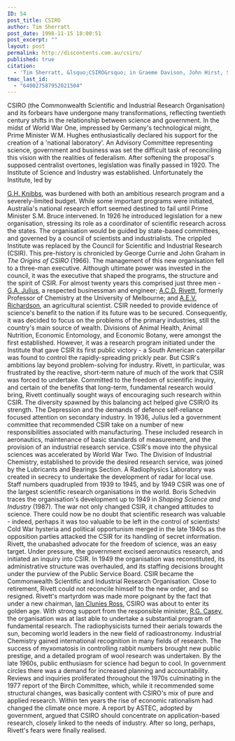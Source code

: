 ```yaml
---
ID: 54
post_title: CSIRO
author: Tim Sherratt
post_date: 1998-11-15 18:00:51
post_excerpt: ""
layout: post
permalink: http://discontents.com.au/csiro/
published: true
citation:
  - 'Tim Sherratt, &lsquo;CSIRO&rsquo; in Graeme Davison, John Hirst, Stuart Macintyre (editors), <em>Oxford Companion to Australian History</em>,  Melbourne, Oxford University Press, 1998, pp. 164-5.'
tmac_last_id:
  - "640027587952021504"
---
```

CSIRO (the Commonwealth Scientific and Industrial Research Organisation) and its forbears have undergone many transformations, reflecting twentieth century shifts in the relationship between science and government. <!--more--> In the midst of World War One, impressed by Germany's technological might, Prime Minister W.M. Hughes enthusiastically declared his support for the creation of a 'national laboratory'. An Advisory Committee representing science, government and business was set the difficult task of reconciling this vision with the realities of federalism. After softening the proposal's supposed centralist overtones, legislation was finally passed in 1920. The Institute of Science and Industry was established. Unfortunately the Institute, led by 

[G.H. Knibbs][1], was burdened with both an ambitious research program and a severely-limited budget. While some important programs were initiated, Australia's national research effort seemed destined to fail until Prime Minister S.M. Bruce intervened. In 1926 he introduced legislation for a new organisation, stressing its role as a coordinator of scientific research across the states. The organisation would be guided by state-based committees, and governed by a council of scientists and industrialists. The crippled Institute was replaced by the Council for Scientific and Industrial Research (CSIR). This pre-history is chronicled by George Currie and John Graham in *The Origins of CSIRO* (1966). The management of this new organisation fell to a three-man executive. Although ultimate power was invested in the council, it was the executive that shaped the programs, the structure and the spirit of CSIR. For almost twenty years this comprised just three men - [G.A. Julius][2], a respected businessman and engineer; [A.C.D. Rivett][3], formerly Professor of Chemistry at the University of Melbourne; and [A.E.V. Richardson][4], an agricultural scientist. CSIR needed to provide evidence of science's benefit to the nation if its future was to be secured. Consequently, it was decided to focus on the problems of the primary industries, still the country's main source of wealth. Divisions of Animal Health, Animal Nutrition, Economic Entomology, and Economic Botany, were amongst the first established. However, it was a research program initiated under the Institute that gave CSIR its first public victory - a South American caterpillar was found to control the rapidly-spreading prickly pear. But CSIR's ambitions lay beyond problem-solving for industry. Rivett, in particular, was frustrated by the reactive, short-term nature of much of the work that CSIR was forced to undertake. Committed to the freedom of scientific inquiry, and certain of the benefits that long-term, fundamental research would bring, Rivett continually sought ways of encouraging such research within CSIR. The diversity spawned by this balancing act helped give CSIR/O its strength. The Depression and the demands of defence self-reliance focused attention on secondary industry. In 1936, Julius led a government committee that recommended CSIR take on a number of new responsibilities associated with manufacturing. These included research in aeronautics, maintenance of basic standards of measurement, and the provision of an industrial research service. CSIR's move into the physical sciences was accelerated by World War Two. The Division of Industrial Chemistry, established to provide the desired research service, was joined by the Lubricants and Bearings Section. A Radiophysics Laboratory was created in secrecy to undertake the development of radar for local use. Staff numbers quadrupled from 1939 to 1945, and by 1949 CSIR was one of the largest scientific research organisations in the world. Boris Schedvin traces the organisation's development up to 1949 in *Shaping Science and Industry* (1987). The war not only changed CSIR, it changed attitudes to science. There could now be no doubt that scientific research was valuable - indeed, perhaps it was too valuable to be left in the control of scientists! Cold War hysteria and political opportunism merged in the late 1940s as the opposition parties attacked the CSIR for its handling of secret information. Rivett, the unabashed advocate for the freedom of science, was an easy target. Under pressure, the government excised aeronautics research, and initiated an inquiry into CSIR. In 1949 the organisation was reconstituted, its administrative structure was overhauled, and its staffing decisions brought under the purview of the Public Service Board. CSIR became the Commonwealth Scientific and Industrial Research Organisation. Close to retirement, Rivett could not reconcile himself to the new order, and so resigned. Rivett's martyrdom was made more poignant by the fact that under a new chairman, [Ian Clunies Ross][5], CSIRO was about to enter its golden age. With strong support from the responsible minister, [R.G. Casey][6], the organisation was at last able to undertake a substantial program of fundamental research. The radiophysicists turned their aerials towards the sun, becoming world leaders in the new field of radioastronomy. Industrial Chemistry gained international recognition in many fields of research. The success of myxomatosis in controlling rabbit numbers brought new public prestige, and a detailed program of wool research was undertaken. By the late 1960s, public enthusiasm for science had begun to cool. In government circles there was a demand for increased planning and accountability. Reviews and inquiries proliferated throughout the 1970s culminating in the 1977 report of the Birch Committee, which, while it recommended some structural changes, was basically content with CSIRO's mix of pure and applied research. Within ten years the rise of economic rationalism had changed the climate once more. A report by ASTEC, adopted by government, argued that CSIRO should concentrate on application-based research, closely linked to the needs of industry. After so long, perhaps, Rivett's fears were finally realised.

 [1]: http://www.asap.unimelb.edu.au/bsparcs/biogs/P001075b.htm
 [2]: http://www.asap.unimelb.edu.au/bsparcs/biogs/P000528b.htm
 [3]: http://www.asap.unimelb.edu.au/bsparcs/biogs/P000747b.htm
 [4]: http://www.asap.unimelb.edu.au/bsparcs/biogs/P000742b.htm
 [5]: http://www.asap.unimelb.edu.au/bsparcs/biogs/P000314b.htm
 [6]: http://www.asap.unimelb.edu.au/bsparcs/biogs/P000300b.htm